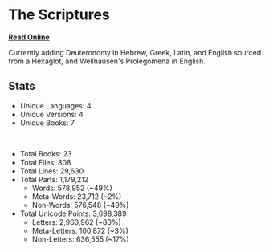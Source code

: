 # The Scriptures

**[Read Online](https://r-neal-kelly.github.io/the_scriptures/)**

Currently adding Deuteronomy in Hebrew, Greek, Latin, and English sourced from a Hexaglot, and Wellhausen's Prolegomena in English.

## Stats

- Unique Languages: 4
- Unique Versions: 4
- Unique Books: 7

<br>

- Total Books: 23
- Total Files: 808
- Total Lines: 29,630
- Total Parts: 1,179,212
    - Words: 578,952 (~49%)
    - Meta-Words: 23,712 (~2%)
    - Non-Words: 576,548 (~49%)
- Total Unicode Points: 3,698,389
    - Letters: 2,960,962 (~80%)
    - Meta-Letters: 100,872 (~3%)
    - Non-Letters: 636,555 (~17%)
